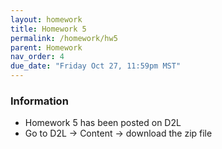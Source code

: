 ```yaml
---
layout: homework
title: Homework 5
permalink: /homework/hw5
parent: Homework
nav_order: 4
due_date: "Friday Oct 27, 11:59pm MST"
---
```


### Information
* Homework 5 has been posted on D2L
* Go to D2L -> Content -> download the zip file


